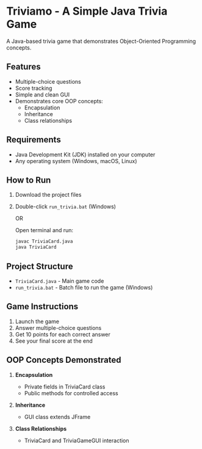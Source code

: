 # Triviamo - A Simple Java Trivia Game

A Java-based trivia game that demonstrates Object-Oriented Programming concepts.

## Features
- Multiple-choice questions
- Score tracking
- Simple and clean GUI
- Demonstrates core OOP concepts:
  - Encapsulation
  - Inheritance
  - Class relationships

## Requirements
- Java Development Kit (JDK) installed on your computer
- Any operating system (Windows, macOS, Linux)

## How to Run
1. Download the project files
2. Double-click `run_trivia.bat` (Windows)
   
   OR
   
   Open terminal and run:
   ```bash
   javac TriviaCard.java
   java TriviaCard
   ```

## Project Structure
- `TriviaCard.java` - Main game code
- `run_trivia.bat` - Batch file to run the game (Windows)

## Game Instructions
1. Launch the game
2. Answer multiple-choice questions
3. Get 10 points for each correct answer
4. See your final score at the end

## OOP Concepts Demonstrated
1. **Encapsulation**
   - Private fields in TriviaCard class
   - Public methods for controlled access

2. **Inheritance**
   - GUI class extends JFrame

3. **Class Relationships**
   - TriviaCard and TriviaGameGUI interaction 